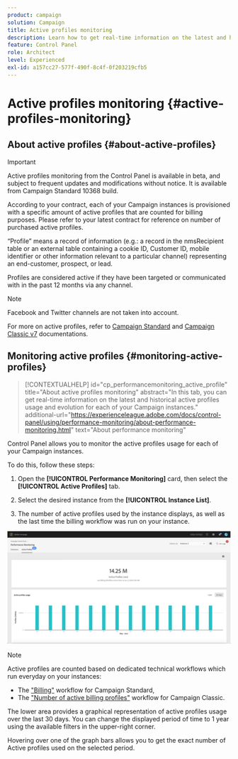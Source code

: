 ```yaml
---
product: campaign
solution: Campaign 
title: Active profiles monitoring
description: Learn how to get real-time information on the latest and historical Active Profiles usage and evolution for each of your Campaign instances.
feature: Control Panel
role: Architect
level: Experienced
exl-id: a157cc27-577f-490f-8c4f-0f203219cfb5
---
```

# Active profiles monitoring {#active-profiles-monitoring}

## About active profiles {#about-active-profiles}

>[!IMPORTANT]
>
>Active profiles monitoring from the Control Panel is available in beta, and subject to frequent updates and modifications without notice. It is available from Campaign Standard 10368 build.

According to your contract, each of your Campaign instances is provisioned with a specific amount of active profiles that are counted for billing purposes. Please refer to your latest contract for reference on number of purchased active profiles.

“Profile” means a record of information (e.g.: a record in the nmsRecipient table or an external table containing a cookie ID, Customer ID, mobile identifier or other information relevant to a particular channel) representing an end-customer, prospect, or lead.

Profiles are considered active if they have been targeted or communicated with in the past 12 months via any channel.

>[!NOTE]
>
>Facebook and Twitter channels are not taken into account.

For more on active profiles, refer to [Campaign Standard](https://experienceleague.adobe.com/docs/campaign-standard/using/profiles-and-audiences/managing-profiles/active-profiles.html) and [Campaign Classic v7](https://experienceleague.adobe.com/docs/campaign-classic/using/getting-started/profile-management/about-profiles.html#active-profiles) documentations.

## Monitoring active profiles {#monitoring-active-profiles}

>[!CONTEXTUALHELP]
>id="cp_performancemonitoring_active_profile"
>title="About active profiles monitoring"
>abstract="In this tab, you can get real-time information on the latest and historical active profiles usage and evolution for each of your Campaign instances."
>additional-url="https://experienceleague.adobe.com/docs/control-panel/using/performance-monitoring/about-performance-monitoring.html" text="About performance monitoring"

Control Panel allows you to monitor the active profiles usage for each of your Campaign instances.

To do this, follow these steps:

1. Open the **[!UICONTROL Performance Monitoring]** card, then select the **[!UICONTROL Active Profiles]** tab.

1. Select the desired instance from the **[!UICONTROL Instance List]**.

1. The number of active profiles used by the instance displays, as well as the last time the billing workflow was run on your instance.

![](assets/active-profiles-graph.png)

>[!NOTE]
>
>Active profiles are counted based on dedicated technical workflows which run everyday on your instances:
>
>* The ["Billing"](https://experienceleague.adobe.com/docs/campaign-standard/using/administrating/application-settings/technical-workflows.html) workflow for Campaign Standard,
>* The ["Number of active billing profiles"](https://experienceleague.adobe.com/docs/campaign-classic/using/automating-with-workflows/advanced-management/about-technical-workflows.html) workflow for Campaign Classic.

The lower area provides a graphical representation of active profiles usage over the last 30 days. You can change the displayed period of time to 1 year using the available filters in the upper-right corner.

Hovering over one of the graph bars allows you to get the exact number of Active profiles used on the selected period.
